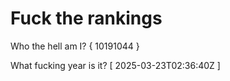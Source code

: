 # Fuck the rankings

Who the hell am I?
{ 10191044 }

What fucking year is it?
[ 2025-03-23T02:36:40Z ]
